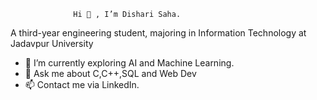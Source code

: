                   Hi 👋 , I’m Dishari Saha.
  A third-year engineering student, majoring in Information Technology at Jadavpur University
- 🌱 I’m currently exploring AI and Machine Learning.
- 💬 Ask me about C,C++,SQL and Web Dev
- 📫 Contact me via LinkedIn.


<!---
dishari025/dishari025 is a ✨ special ✨ repository because its `README.md` (this file) appears on your GitHub profile.
You can click the Preview link to take a look at your changes.
--->
